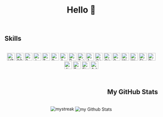 <h1 align="center">Hello 👋</h1>
<br>
  <h2 align="left">Skills</h2>
  <br>
  <div align="center">
  <span align="left" >
  <img src="https://i.postimg.cc/dtRzfmXs/html.png" alt="HTML" width="auto" height="25px"/>
  <img src="https://i.postimg.cc/fbg4KzPY/css.png" alt="CSS" width="auto" height="25px"/>
  <img src="https://i.postimg.cc/pdS7j09Z/sass.png" alt="Sass" width="auto" height="25px"/>
  <img src="https://i.postimg.cc/139L1Vhp/js.png" alt="Javascript" width="auto" height="25px"/>
  <img src="https://i.postimg.cc/PfYcLQdW/ts.png" alt="Typescript" width="auto" height="25px"/>
  </span>
  <span align="left">
  <img src="https://i.postimg.cc/9f0Kr3f0/react.png" alt="React" width="auto" height="25px"/>
  <img src="https://i.postimg.cc/TY86FP39/astro.png" alt="Astro" width="auto" height="25px"/>
  <img src="https://i.postimg.cc/CLjggVZV/bootstrap.png" alt="Bootstrap" width="auto" height="25px"/>
  <img src="https://i.postimg.cc/ZntM7Cxv/tailwind.png" alt="Taildwindcss" width="auto" height="25px"/>
   </span>
  <span align="left">
  <img src="https://i.postimg.cc/qv4dBZn6/azure.png" alt="Azure" width="auto" height="25px"/>
  <img src="https://i.postimg.cc/mZ9xYGyF/git.png" alt="Git" width="auto" height="25px"/>
  <img src="https://i.postimg.cc/SNbBVtg1/github.png" alt="GitHub" width="auto" height="25px"/>
  <img src="https://i.postimg.cc/3RDqFgmH/sourcetree.png" alt="SourceTree" width="auto" height="25px"/>
  </span>
  <span align="left">
  <img src="https://i.postimg.cc/HsthzWcj/wordpress.png" alt="WordPress" width="auto" height="25px"/>
  <img src="https://i.postimg.cc/HsmNb8Lf/woocommercer.png" alt="WooCommerce" width="auto" height="25px"/>
  <img src="https://i.postimg.cc/wvSSCWgv/elementor.png" alt="Elementor" width="auto" height="25px"/>
  <img src="https://i.postimg.cc/wj2Y1ccf/divi.png" alt="Divi" width="auto" height="25px"/>
  </span>
  <span align="left">
  <img src="https://i.postimg.cc/0ychk5Ph/jira.png" alt="Jira" width="auto" height="25px"/>
  <img src="https://i.postimg.cc/Y06yJMdn/trello.png" alt="Trello" width="auto" height="25px"/>
  </span>
  <span align="left">
  <img src="https://i.postimg.cc/ydJMrqqt/figma.png" alt="Figma" width="auto" height="25px"/>
  <img src="https://i.postimg.cc/g00F8XgY/adobexd.png" alt="Adobe Xd" width="auto" height="25px"/>
  </span>
</div>
  <p></p>
  <br>
  <h2 align="right">My GitHub Stats</h2>
  <br>
  <div align="center">
<span>
  <img src="https://github-readme-streak-stats.herokuapp.com/?user=jeisonmr&theme=highcontrast&border_radius=5&locale=es&fire=EBCB24&dates=FFFFFF&sideNums=FFCB10&stroke=FFFFFF&currStreakNum=EBD91B&currStreakLabel=FFFFFF&sideLabels=FFFFFF&ring=EFB738&background=0,000000,262626" alt="mystreak"/>
</span>
<span>
  <img align="center" src="https://github-readme-stats.vercel.app/api?username=jeisonmr&include_all_commits=true&count_private=true&show_icons=true&line_height=20&title_color=ffbe01&icon_color=ffbe01&text_color=FFF&bg_color=0,000000,262626" alt="my Github Stats"/>
</span>
  </div>
